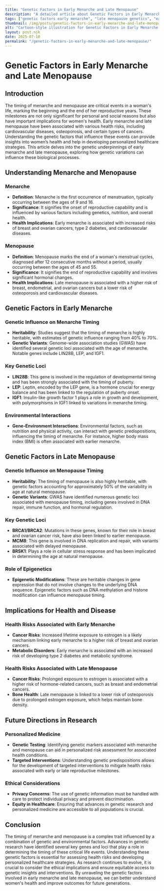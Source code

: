 ```yaml
---
title: "Genetic Factors in Early Menarche and Late Menopause"
description: "A detailed article about Genetic Factors in Early Menarche and Late Menopause."
tags: ["genetic factors early menarche", "late menopause genetics", "early menarche causes", "menopause timing genetics", "hormonal changes genetics"]
thumbnail: /img/posts/genetic-factors-in-early-menarche-and-late-menopause.webp
alt: "Cartoon-style illustration for Genetic Factors in Early Menarche and Late Menopause"
layout: post.njk
date: 2025-07-10
permalink: "/genetic-factors-in-early-menarche-and-late-menopause/"
---
```


# Genetic Factors in Early Menarche and Late Menopause

## Introduction

The timing of menarche and menopause are critical events in a woman's life, marking the beginning and the end of her reproductive years. These milestones are not only significant for personal and social reasons but also have important implications for women's health. Early menarche and late menopause have been associated with various health risks, including cardiovascular diseases, osteoporosis, and certain types of cancers. Understanding the genetic factors that influence these events can provide insights into women’s health and help in developing personalized healthcare strategies. This article delves into the genetic underpinnings of early menarche and late menopause, exploring how genetic variations can influence these biological processes.

## Understanding Menarche and Menopause

### Menarche

- **Definition**: Menarche is the first occurrence of menstruation, typically occurring between the ages of 9 and 16.
- **Significance**: It signifies the onset of reproductive capability and is influenced by various factors including genetics, nutrition, and overall health.
- **Health Implications**: Early menarche is associated with increased risks of breast and ovarian cancers, type 2 diabetes, and cardiovascular diseases.

### Menopause

- **Definition**: Menopause marks the end of a woman's menstrual cycles, diagnosed after 12 consecutive months without a period, usually occurring between the ages of 45 and 55.
- **Significance**: It signifies the end of reproductive capability and involves significant hormonal changes.
- **Health Implications**: Late menopause is associated with a higher risk of breast, endometrial, and ovarian cancers but a lower risk of osteoporosis and cardiovascular diseases.

## Genetic Factors in Early Menarche

### Genetic Influence on Menarche Timing

- **Heritability**: Studies suggest that the timing of menarche is highly heritable, with estimates of genetic influence ranging from 40% to 70%.
- **Genetic Variants**: Genome-wide association studies (GWAS) have identified several genetic loci associated with the age of menarche. Notable genes include LIN28B, LEP, and IGF1.

### Key Genetic Loci

- **LIN28B**: This gene is involved in the regulation of developmental timing and has been strongly associated with the timing of puberty.
- **LEP**: Leptin, encoded by the LEP gene, is a hormone crucial for energy balance and has been linked to the regulation of puberty onset.
- **IGF1**: Insulin-like growth factor 1 plays a role in growth and development, with polymorphisms in IGF1 linked to variations in menarche timing.

### Environmental Interactions

- **Gene-Environment Interactions**: Environmental factors, such as nutrition and physical activity, can interact with genetic predispositions, influencing the timing of menarche. For instance, higher body mass index (BMI) is often associated with earlier menarche.

## Genetic Factors in Late Menopause

### Genetic Influence on Menopause Timing

- **Heritability**: The timing of menopause is also highly heritable, with genetic factors accounting for approximately 50% of the variability in age at natural menopause.
- **Genetic Variants**: GWAS have identified numerous genetic loci associated with menopause timing, including genes involved in DNA repair, immune function, and hormonal regulation.

### Key Genetic Loci

- **BRCA1/BRCA2**: Mutations in these genes, known for their role in breast and ovarian cancer risk, have also been linked to earlier menopause.
- **MCM8**: This gene is involved in DNA replication and repair, with variants associated with delayed menopause.
- **BRSK1**: Plays a role in cellular stress response and has been implicated in determining the age at natural menopause.

### Role of Epigenetics

- **Epigenetic Modifications**: These are heritable changes in gene expression that do not involve changes to the underlying DNA sequence. Epigenetic factors such as DNA methylation and histone modification can influence menopause timing.

## Implications for Health and Disease

### Health Risks Associated with Early Menarche

- **Cancer Risks**: Increased lifetime exposure to estrogen is a likely mechanism linking early menarche to a higher risk of breast and ovarian cancers.
- **Metabolic Disorders**: Early menarche is associated with an increased risk of developing type 2 diabetes and metabolic syndrome.

### Health Risks Associated with Late Menopause

- **Cancer Risks**: Prolonged exposure to estrogen is associated with a higher risk of hormone-related cancers, such as breast and endometrial cancers.
- **Bone Health**: Late menopause is linked to a lower risk of osteoporosis due to prolonged estrogen exposure, which helps maintain bone density.

## Future Directions in Research

### Personalized Medicine

- **Genetic Testing**: Identifying genetic markers associated with menarche and menopause can aid in personalized risk assessment for associated health conditions.
- **Targeted Interventions**: Understanding genetic predispositions allows for the development of targeted interventions to mitigate health risks associated with early or late reproductive milestones.

### Ethical Considerations

- **Privacy Concerns**: The use of genetic information must be handled with care to protect individual privacy and prevent discrimination.
- **Equity in Healthcare**: Ensuring that advances in genetic research and personalized medicine are accessible to all populations is crucial.

## Conclusion

The timing of menarche and menopause is a complex trait influenced by a combination of genetic and environmental factors. Advances in genetic research have identified several key genes and loci that play a role in determining the timing of these critical life events. Understanding these genetic factors is essential for assessing health risks and developing personalized healthcare strategies. As research continues to evolve, it is crucial to consider the ethical implications and ensure equitable access to genetic insights and interventions. By unraveling the genetic factors involved in early menarche and late menopause, we can better understand women's health and improve outcomes for future generations.